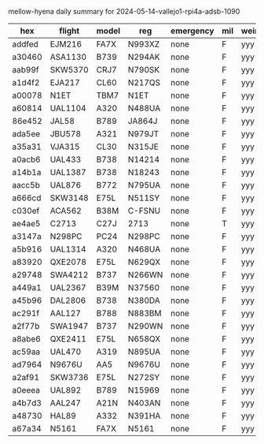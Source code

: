mellow-hyena daily summary for 2024-05-14-vallejo1-rpi4a-adsb-1090

|hex|flight|model|reg|emergency|mil|weirdo|
|--|--|--|--|--|--|--|
|addfed|EJM216|FA7X|N993XZ|none|F|yyy|
|a30460|ASA1130|B739|N294AK|none|F|yyy|
|aab99f|SKW5370|CRJ7|N790SK|none|F|yyy|
|a1d4f2|EJA217|CL60|N217QS|none|F|yyy|
|a00078|N1ET|TBM7|N1ET|none|F|yyy|
|a60814|UAL1104|A320|N488UA|none|F|yyy|
|86e452|JAL58|B789|JA864J|none|F|yyy|
|ada5ee|JBU578|A321|N979JT|none|F|yyy|
|a35a31|VJA315|CL30|N315JE|none|F|yyy|
|a0acb6|UAL433|B738|N14214|none|F|yyy|
|a14b1a|UAL1387|B738|N18243|none|F|yyy|
|aacc5b|UAL876|B772|N795UA|none|F|yyy|
|a666cd|SKW3148|E75L|N511SY|none|F|yyy|
|c030ef|ACA562|B38M|C-FSNU|none|F|yyy|
|ae4ae5|C2713|C27J|2713|none|T|yyy|
|a3147a|N298PC|PC24|N298PC|none|F|yyy|
|a5b916|UAL1314|A320|N468UA|none|F|yyy|
|a83920|QXE2078|E75L|N629QX|none|F|yyy|
|a29748|SWA4212|B737|N266WN|none|F|yyy|
|a449a1|UAL2367|B39M|N37560|none|F|yyy|
|a45b96|DAL2806|B738|N380DA|none|F|yyy|
|ac291f|AAL127|B788|N883BM|none|F|yyy|
|a2f77b|SWA1947|B737|N290WN|none|F|yyy|
|a8abe6|QXE2411|E75L|N658QX|none|F|yyy|
|ac59aa|UAL470|A319|N895UA|none|F|yyy|
|ad7964|N9676U|AA5|N9676U|none|F|yyy|
|a2af91|SKW3736|E75L|N272SY|none|F|yyy|
|a0eeea|UAL892|B789|N15969|none|F|yyy|
|a4b7d3|AAL247|A21N|N403AN|none|F|yyy|
|a48730|HAL89|A332|N391HA|none|F|yyy|
|a67a34|N5161|FA7X|N5161|none|F|yyy|
